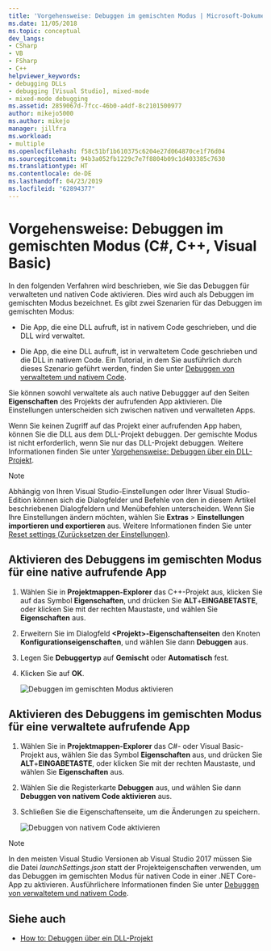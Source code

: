 ```yaml
---
title: 'Vorgehensweise: Debuggen im gemischten Modus | Microsoft-Dokumentation'
ms.date: 11/05/2018
ms.topic: conceptual
dev_langs:
- CSharp
- VB
- FSharp
- C++
helpviewer_keywords:
- debugging DLLs
- debugging [Visual Studio], mixed-mode
- mixed-mode debugging
ms.assetid: 2859067d-7fcc-46b0-a4df-8c2101500977
author: mikejo5000
ms.author: mikejo
manager: jillfra
ms.workload:
- multiple
ms.openlocfilehash: f58c51bf1b610375c6204e27d064870ce1f76d04
ms.sourcegitcommit: 94b3a052fb1229c7e7f8804b09c1d403385c7630
ms.translationtype: HT
ms.contentlocale: de-DE
ms.lasthandoff: 04/23/2019
ms.locfileid: "62894377"
---
```

# <a name="how-to-debug-in-mixed-mode-c-c-visual-basic"></a>Vorgehensweise: Debuggen im gemischten Modus (C#, C++, Visual Basic)

In den folgenden Verfahren wird beschrieben, wie Sie das Debuggen für verwalteten und nativen Code aktivieren. Dies wird auch als Debuggen im gemischten Modus bezeichnet. Es gibt zwei Szenarien für das Debuggen im gemischten Modus:

- Die App, die eine DLL aufruft, ist in nativem Code geschrieben, und die DLL wird verwaltet.

- Die App, die eine DLL aufruft, ist in verwaltetem Code geschrieben und die DLL in nativem Code. Ein Tutorial, in dem Sie ausführlich durch dieses Szenario geführt werden, finden Sie unter [Debuggen von verwaltetem und nativem Code](../debugger/how-to-debug-managed-and-native-code.md).

Sie können sowohl verwaltete als auch native Debuggger auf den Seiten **Eigenschaften** des Projekts der aufrufenden App aktivieren. Die Einstellungen unterscheiden sich zwischen nativen und verwalteten Apps.

Wenn Sie keinen Zugriff auf das Projekt einer aufrufenden App haben, können Sie die DLL aus dem DLL-Projekt debuggen. Der gemischte Modus ist nicht erforderlich, wenn Sie nur das DLL-Projekt debuggen. Weitere Informationen finden Sie unter [Vorgehensweise: Debuggen über ein DLL-Projekt](../debugger/how-to-debug-from-a-dll-project.md).

> [!NOTE]
> Abhängig von Ihren Visual Studio-Einstellungen oder Ihrer Visual Studio-Edition können sich die Dialogfelder und Befehle von den in diesem Artikel beschriebenen Dialogfeldern und Menübefehlen unterscheiden. Wenn Sie Ihre Einstellungen ändern möchten, wählen Sie **Extras** > **Einstellungen importieren und exportieren** aus. Weitere Informationen finden Sie unter [Reset settings (Zurücksetzen der Einstellungen)](../ide/environment-settings.md#reset-settings).

## <a name="enable-mixed-mode-debugging-for-a-native-calling-app"></a>Aktivieren des Debuggens im gemischten Modus für eine native aufrufende App

1. Wählen Sie in **Projektmappen-Explorer** das C++-Projekt aus, klicken Sie auf das Symbol **Eigenschaften**, und drücken Sie **ALT**+**EINGABETASTE**, oder klicken Sie mit der rechten Maustaste, und wählen Sie **Eigenschaften** aus.

1. Erweitern Sie im Dialogfeld **\<Projekt>-Eigenschaftenseiten** den Knoten **Konfigurationseigenschaften**, und wählen Sie dann **Debuggen** aus.

1. Legen Sie **Debuggertyp** auf **Gemischt** oder **Automatisch** fest.

1. Klicken Sie auf **OK**.

   ![Debuggen im gemischten Modus aktivieren](../debugger/media/dbg-mixed-mode-from-native.png "Debuggen im gemischten Modus aktivieren")

## <a name="enable-mixed-mode-debugging-for-a-managed-calling-app"></a>Aktivieren des Debuggens im gemischten Modus für eine verwaltete aufrufende App

1. Wählen Sie in **Projektmappen-Explorer** das C#- oder Visual Basic-Projekt aus, wählen Sie das Symbol **Eigenschaften** aus, und drücken Sie **ALT**+**EINGABETASTE**, oder klicken Sie mit der rechten Maustaste, und wählen Sie **Eigenschaften** aus.

1. Wählen Sie die Registerkarte **Debuggen** aus, und wählen Sie dann **Debuggen von nativem Code aktivieren** aus.

1. Schließen Sie die Eigenschaftenseite, um die Änderungen zu speichern.

   ![Debuggen von nativem Code aktivieren](../debugger/media/dbg-mixed-mode-from-csharp.png "Debuggen von nativem Code aktivieren")

> [!NOTE]
> In den meisten Visual Studio Versionen ab Visual Studio 2017 müssen Sie die Datei *launchSettings.json* statt der Projekteigenschaften verwenden, um das Debuggen im gemischten Modus für nativen Code in einer .NET Core-App zu aktivieren. Ausführlichere Informationen finden Sie unter [Debuggen von verwaltetem und nativem Code](../debugger/how-to-debug-managed-and-native-code.md).

## <a name="see-also"></a>Siehe auch

- [How to: Debuggen über ein DLL-Projekt](../debugger/how-to-debug-from-a-dll-project.md)